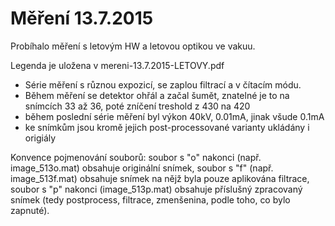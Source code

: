 Měření 13.7.2015
================

Probíhalo měření s letovým HW a letovou optikou ve vakuu.

Legenda je uložena v mereni-13.7.2015-LETOVY.pdf

- Série měření s různou expozicí, se zaplou filtrací a v čítacím módu.
- Během měření se detektor ohřál a začal šumět, znatelné je to na snímcích 33 až 36, poté zníčení treshold z 430 na 420
- během poslední série měření byl výkon 40kV, 0.01mA, jinak všude 0.1mA
- ke snímkům jsou kromě jejich post-processované varianty ukládány i origiály

Konvence pojmenování souborů: soubor s "o" nakonci (např. image_513o.mat) obsahuje originální snímek, soubor s "f" (např. image_513f.mat) obsahuje snímek na nějž byla pouze aplikována filtrace, soubor s "p" nakonci (image_513p.mat) obsahuje příslušný zpracovaný snímek (tedy postprocess, filtrace, zmenšenina, podle toho, co bylo zapnuté).
